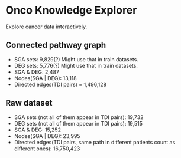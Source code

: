 # Onco Knowledge Explorer
Explore cancer data interactively.

## Connected pathway graph
* SGA sets: 9,829(?) Might use that in train datasets.
* DEG sets: 5,776(?) Might use that in train datasets.
* SGA & DEG: 2,487
* Nodes(SGA | DEG): 13,118
* Directed edges(TDI pairs) = 1,496,128

## Raw dataset
* SGA sets (not all of them appear in TDI pairs): 19,732
* DEG sets (not all of them appear in TDI pairs): 19,515
* SGA & DEG: 15,252
* Nodes(SGA | DEG): 23,995
* Directed edges(TDI pairs, same path in different patients count as different ones): 16,750,423
